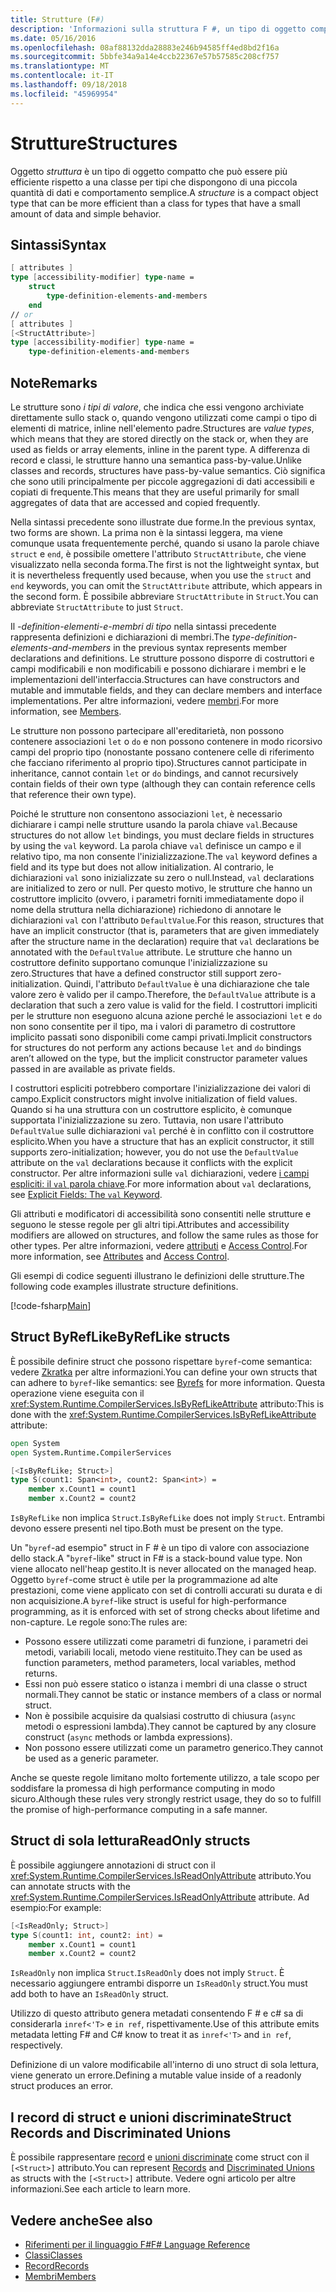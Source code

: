```yaml
---
title: Strutture (F#)
description: 'Informazioni sulla struttura F #, un tipo di oggetto compatto spesso più efficiente rispetto a una classe per i tipi con una piccola quantità di dati e comportamento semplice.'
ms.date: 05/16/2016
ms.openlocfilehash: 08af88132dda28883e246b94585ff4ed8bd2f16a
ms.sourcegitcommit: 5bbfe34a9a14e4ccb22367e57b57585c208cf757
ms.translationtype: MT
ms.contentlocale: it-IT
ms.lasthandoff: 09/18/2018
ms.locfileid: "45969954"
---
```

# <a name="structures"></a><span data-ttu-id="6cc09-103">Strutture</span><span class="sxs-lookup"><span data-stu-id="6cc09-103">Structures</span></span>

<span data-ttu-id="6cc09-104">Oggetto *struttura* è un tipo di oggetto compatto che può essere più efficiente rispetto a una classe per tipi che dispongono di una piccola quantità di dati e comportamento semplice.</span><span class="sxs-lookup"><span data-stu-id="6cc09-104">A *structure* is a compact object type that can be more efficient than a class for types that have a small amount of data and simple behavior.</span></span>

## <a name="syntax"></a><span data-ttu-id="6cc09-105">Sintassi</span><span class="sxs-lookup"><span data-stu-id="6cc09-105">Syntax</span></span>

```fsharp
[ attributes ]
type [accessibility-modifier] type-name =
    struct
        type-definition-elements-and-members
    end
// or
[ attributes ]
[<StructAttribute>]
type [accessibility-modifier] type-name =
    type-definition-elements-and-members
```

## <a name="remarks"></a><span data-ttu-id="6cc09-106">Note</span><span class="sxs-lookup"><span data-stu-id="6cc09-106">Remarks</span></span>

<span data-ttu-id="6cc09-107">Le strutture sono *i tipi di valore*, che indica che essi vengono archiviate direttamente sullo stack o, quando vengono utilizzati come campi o tipo di elementi di matrice, inline nell'elemento padre.</span><span class="sxs-lookup"><span data-stu-id="6cc09-107">Structures are *value types*, which means that they are stored directly on the stack or, when they are used as fields or array elements, inline in the parent type.</span></span> <span data-ttu-id="6cc09-108">A differenza di record e classi, le strutture hanno una semantica pass-by-value.</span><span class="sxs-lookup"><span data-stu-id="6cc09-108">Unlike classes and records, structures have pass-by-value semantics.</span></span> <span data-ttu-id="6cc09-109">Ciò significa che sono utili principalmente per piccole aggregazioni di dati accessibili e copiati di frequente.</span><span class="sxs-lookup"><span data-stu-id="6cc09-109">This means that they are useful primarily for small aggregates of data that are accessed and copied frequently.</span></span>

<span data-ttu-id="6cc09-110">Nella sintassi precedente sono illustrate due forme.</span><span class="sxs-lookup"><span data-stu-id="6cc09-110">In the previous syntax, two forms are shown.</span></span> <span data-ttu-id="6cc09-111">La prima non è la sintassi leggera, ma viene comunque usata frequentemente perché, quando si usano la parole chiave `struct` e `end`, è possibile omettere l'attributo `StructAttribute`, che viene visualizzato nella seconda forma.</span><span class="sxs-lookup"><span data-stu-id="6cc09-111">The first is not the lightweight syntax, but it is nevertheless frequently used because, when you use the `struct` and `end` keywords, you can omit the `StructAttribute` attribute, which appears in the second form.</span></span> <span data-ttu-id="6cc09-112">È possibile abbreviare `StructAttribute` in `Struct`.</span><span class="sxs-lookup"><span data-stu-id="6cc09-112">You can abbreviate `StructAttribute` to just `Struct`.</span></span>

<span data-ttu-id="6cc09-113">Il *-definition-elementi-e-membri di tipo* nella sintassi precedente rappresenta definizioni e dichiarazioni di membri.</span><span class="sxs-lookup"><span data-stu-id="6cc09-113">The *type-definition-elements-and-members* in the previous syntax represents member declarations and definitions.</span></span> <span data-ttu-id="6cc09-114">Le strutture possono disporre di costruttori e campi modificabili e non modificabili e possono dichiarare i membri e le implementazioni dell'interfaccia.</span><span class="sxs-lookup"><span data-stu-id="6cc09-114">Structures can have constructors and mutable and immutable fields, and they can declare members and interface implementations.</span></span> <span data-ttu-id="6cc09-115">Per altre informazioni, vedere [membri](members/index.md).</span><span class="sxs-lookup"><span data-stu-id="6cc09-115">For more information, see [Members](members/index.md).</span></span>

<span data-ttu-id="6cc09-116">Le strutture non possono partecipare all'ereditarietà, non possono contenere associazioni `let` o `do` e non possono contenere in modo ricorsivo campi del proprio tipo (nonostante possano contenere celle di riferimento che facciano riferimento al proprio tipo).</span><span class="sxs-lookup"><span data-stu-id="6cc09-116">Structures cannot participate in inheritance, cannot contain `let` or `do` bindings, and cannot recursively contain fields of their own type (although they can contain reference cells that reference their own type).</span></span>

<span data-ttu-id="6cc09-117">Poiché le strutture non consentono associazioni `let`, è necessario dichiarare i campi nelle strutture usando la parola chiave `val`.</span><span class="sxs-lookup"><span data-stu-id="6cc09-117">Because structures do not allow `let` bindings, you must declare fields in structures by using the `val` keyword.</span></span> <span data-ttu-id="6cc09-118">La parola chiave `val` definisce un campo e il relativo tipo, ma non consente l'inizializzazione.</span><span class="sxs-lookup"><span data-stu-id="6cc09-118">The `val` keyword defines a field and its type but does not allow initialization.</span></span> <span data-ttu-id="6cc09-119">Al contrario, le dichiarazioni `val` sono inizializzate su zero o null.</span><span class="sxs-lookup"><span data-stu-id="6cc09-119">Instead, `val` declarations are initialized to zero or null.</span></span> <span data-ttu-id="6cc09-120">Per questo motivo, le strutture che hanno un costruttore implicito (ovvero, i parametri forniti immediatamente dopo il nome della struttura nella dichiarazione) richiedono di annotare le dichiarazioni `val` con l'attributo `DefaultValue`.</span><span class="sxs-lookup"><span data-stu-id="6cc09-120">For this reason, structures that have an implicit constructor (that is, parameters that are given immediately after the structure name in the declaration) require that `val` declarations be annotated with the `DefaultValue` attribute.</span></span> <span data-ttu-id="6cc09-121">Le strutture che hanno un costruttore definito supportano comunque l'inizializzazione su zero.</span><span class="sxs-lookup"><span data-stu-id="6cc09-121">Structures that have a defined constructor still support zero-initialization.</span></span> <span data-ttu-id="6cc09-122">Quindi, l'attributo `DefaultValue` è una dichiarazione che tale valore zero è valido per il campo.</span><span class="sxs-lookup"><span data-stu-id="6cc09-122">Therefore, the `DefaultValue` attribute is a declaration that such a zero value is valid for the field.</span></span> <span data-ttu-id="6cc09-123">I costruttori impliciti per le strutture non eseguono alcuna azione perché le associazioni `let` e `do` non sono consentite per il tipo, ma i valori di parametro di costruttore implicito passati sono disponibili come campi privati.</span><span class="sxs-lookup"><span data-stu-id="6cc09-123">Implicit constructors for structures do not perform any actions because `let` and `do` bindings aren’t allowed on the type, but the implicit constructor parameter values passed in are available as private fields.</span></span>

<span data-ttu-id="6cc09-124">I costruttori espliciti potrebbero comportare l'inizializzazione dei valori di campo.</span><span class="sxs-lookup"><span data-stu-id="6cc09-124">Explicit constructors might involve initialization of field values.</span></span> <span data-ttu-id="6cc09-125">Quando si ha una struttura con un costruttore esplicito, è comunque supportata l'inizializzazione su zero. Tuttavia, non usare l'attributo `DefaultValue` sulle dichiarazioni `val` perché è in conflitto con il costruttore esplicito.</span><span class="sxs-lookup"><span data-stu-id="6cc09-125">When you have a structure that has an explicit constructor, it still supports zero-initialization; however, you do not use the `DefaultValue` attribute on the `val` declarations because it conflicts with the explicit constructor.</span></span> <span data-ttu-id="6cc09-126">Per altre informazioni sulle `val` dichiarazioni, vedere [i campi espliciti: il `val` parola chiave](members/explicit-fields-the-val-keyword.md).</span><span class="sxs-lookup"><span data-stu-id="6cc09-126">For more information about `val` declarations, see [Explicit Fields: The `val` Keyword](members/explicit-fields-the-val-keyword.md).</span></span>

<span data-ttu-id="6cc09-127">Gli attributi e modificatori di accessibilità sono consentiti nelle strutture e seguono le stesse regole per gli altri tipi.</span><span class="sxs-lookup"><span data-stu-id="6cc09-127">Attributes and accessibility modifiers are allowed on structures, and follow the same rules as those for other types.</span></span> <span data-ttu-id="6cc09-128">Per altre informazioni, vedere [attributi](attributes.md) e [Access Control](access-control.md).</span><span class="sxs-lookup"><span data-stu-id="6cc09-128">For more information, see [Attributes](attributes.md) and [Access Control](access-control.md).</span></span>

<span data-ttu-id="6cc09-129">Gli esempi di codice seguenti illustrano le definizioni delle strutture.</span><span class="sxs-lookup"><span data-stu-id="6cc09-129">The following code examples illustrate structure definitions.</span></span>

[!code-fsharp[Main](../../../samples/snippets/fsharp/lang-ref-1/snippet2501.fs)]

## <a name="byreflike-structs"></a><span data-ttu-id="6cc09-130">Struct ByRefLike</span><span class="sxs-lookup"><span data-stu-id="6cc09-130">ByRefLike structs</span></span>

<span data-ttu-id="6cc09-131">È possibile definire struct che possono rispettare `byref`-come semantica: vedere [Zkratka](byrefs.md) per altre informazioni.</span><span class="sxs-lookup"><span data-stu-id="6cc09-131">You can define your own structs that can adhere to `byref`-like semantics: see [Byrefs](byrefs.md) for more information.</span></span> <span data-ttu-id="6cc09-132">Questa operazione viene eseguita con il <xref:System.Runtime.CompilerServices.IsByRefLikeAttribute> attributo:</span><span class="sxs-lookup"><span data-stu-id="6cc09-132">This is done with the <xref:System.Runtime.CompilerServices.IsByRefLikeAttribute> attribute:</span></span>

```fsharp
open System
open System.Runtime.CompilerServices

[<IsByRefLike; Struct>]
type S(count1: Span<int>, count2: Span<int>) =
    member x.Count1 = count1
    member x.Count2 = count2
```

<span data-ttu-id="6cc09-133">`IsByRefLike` non implica `Struct`.</span><span class="sxs-lookup"><span data-stu-id="6cc09-133">`IsByRefLike` does not imply `Struct`.</span></span> <span data-ttu-id="6cc09-134">Entrambi devono essere presenti nel tipo.</span><span class="sxs-lookup"><span data-stu-id="6cc09-134">Both must be present on the type.</span></span>

<span data-ttu-id="6cc09-135">Un "`byref`-ad esempio" struct in F # è un tipo di valore con associazione dello stack.</span><span class="sxs-lookup"><span data-stu-id="6cc09-135">A "`byref`-like" struct in F# is a stack-bound value type.</span></span> <span data-ttu-id="6cc09-136">Non viene allocato nell'heap gestito.</span><span class="sxs-lookup"><span data-stu-id="6cc09-136">It is never allocated on the managed heap.</span></span> <span data-ttu-id="6cc09-137">Oggetto `byref`-come struct è utile per la programmazione ad alte prestazioni, come viene applicato con set di controlli accurati su durata e di non acquisizione.</span><span class="sxs-lookup"><span data-stu-id="6cc09-137">A `byref`-like struct is useful for high-performance programming, as it is enforced with set of strong checks about lifetime and non-capture.</span></span> <span data-ttu-id="6cc09-138">Le regole sono:</span><span class="sxs-lookup"><span data-stu-id="6cc09-138">The rules are:</span></span>

* <span data-ttu-id="6cc09-139">Possono essere utilizzati come parametri di funzione, i parametri dei metodi, variabili locali, metodo viene restituito.</span><span class="sxs-lookup"><span data-stu-id="6cc09-139">They can be used as function parameters, method parameters, local variables, method returns.</span></span>
* <span data-ttu-id="6cc09-140">Essi non può essere statico o istanza i membri di una classe o struct normali.</span><span class="sxs-lookup"><span data-stu-id="6cc09-140">They cannot be static or instance members of a class or normal struct.</span></span>
* <span data-ttu-id="6cc09-141">Non è possibile acquisire da qualsiasi costrutto di chiusura (`async` metodi o espressioni lambda).</span><span class="sxs-lookup"><span data-stu-id="6cc09-141">They cannot be captured by any closure construct (`async` methods or lambda expressions).</span></span>
* <span data-ttu-id="6cc09-142">Non possono essere utilizzati come un parametro generico.</span><span class="sxs-lookup"><span data-stu-id="6cc09-142">They cannot be used as a generic parameter.</span></span>

<span data-ttu-id="6cc09-143">Anche se queste regole limitano molto fortemente utilizzo, a tale scopo per soddisfare la promessa di high performance computing in modo sicuro.</span><span class="sxs-lookup"><span data-stu-id="6cc09-143">Although these rules very strongly restrict usage, they do so to fulfill the promise of high-performance computing in a safe manner.</span></span>

## <a name="readonly-structs"></a><span data-ttu-id="6cc09-144">Struct di sola lettura</span><span class="sxs-lookup"><span data-stu-id="6cc09-144">ReadOnly structs</span></span>

<span data-ttu-id="6cc09-145">È possibile aggiungere annotazioni di struct con il <xref:System.Runtime.CompilerServices.IsReadOnlyAttribute> attributo.</span><span class="sxs-lookup"><span data-stu-id="6cc09-145">You can annotate structs with the <xref:System.Runtime.CompilerServices.IsReadOnlyAttribute> attribute.</span></span> <span data-ttu-id="6cc09-146">Ad esempio:</span><span class="sxs-lookup"><span data-stu-id="6cc09-146">For example:</span></span>

```fsharp
[<IsReadOnly; Struct>]
type S(count1: int, count2: int) =
    member x.Count1 = count1
    member x.Count2 = count2
```

<span data-ttu-id="6cc09-147">`IsReadOnly` non implica `Struct`.</span><span class="sxs-lookup"><span data-stu-id="6cc09-147">`IsReadOnly` does not imply `Struct`.</span></span> <span data-ttu-id="6cc09-148">È necessario aggiungere entrambi disporre un `IsReadOnly` struct.</span><span class="sxs-lookup"><span data-stu-id="6cc09-148">You must add both to have an `IsReadOnly` struct.</span></span>

<span data-ttu-id="6cc09-149">Utilizzo di questo attributo genera metadati consentendo F # e c# sa di considerarla `inref<'T>` e `in ref`, rispettivamente.</span><span class="sxs-lookup"><span data-stu-id="6cc09-149">Use of this attribute emits metadata letting F# and C# know to treat it as `inref<'T>` and `in ref`, respectively.</span></span>

<span data-ttu-id="6cc09-150">Definizione di un valore modificabile all'interno di uno struct di sola lettura, viene generato un errore.</span><span class="sxs-lookup"><span data-stu-id="6cc09-150">Defining a mutable value inside of a readonly struct produces an error.</span></span>

## <a name="struct-records-and-discriminated-unions"></a><span data-ttu-id="6cc09-151">I record di struct e unioni discriminate</span><span class="sxs-lookup"><span data-stu-id="6cc09-151">Struct Records and Discriminated Unions</span></span>

<span data-ttu-id="6cc09-152">È possibile rappresentare [record](records.md) e [unioni discriminate](discriminated-unions.md) come struct con il `[<Struct>]` attributo.</span><span class="sxs-lookup"><span data-stu-id="6cc09-152">You can represent [Records](records.md) and [Discriminated Unions](discriminated-unions.md) as structs with the `[<Struct>]` attribute.</span></span>  <span data-ttu-id="6cc09-153">Vedere ogni articolo per altre informazioni.</span><span class="sxs-lookup"><span data-stu-id="6cc09-153">See each article to learn more.</span></span>

## <a name="see-also"></a><span data-ttu-id="6cc09-154">Vedere anche</span><span class="sxs-lookup"><span data-stu-id="6cc09-154">See also</span></span>

- [<span data-ttu-id="6cc09-155">Riferimenti per il linguaggio F#</span><span class="sxs-lookup"><span data-stu-id="6cc09-155">F# Language Reference</span></span>](index.md)
- [<span data-ttu-id="6cc09-156">Classi</span><span class="sxs-lookup"><span data-stu-id="6cc09-156">Classes</span></span>](classes.md)
- [<span data-ttu-id="6cc09-157">Record</span><span class="sxs-lookup"><span data-stu-id="6cc09-157">Records</span></span>](records.md)
- [<span data-ttu-id="6cc09-158">Membri</span><span class="sxs-lookup"><span data-stu-id="6cc09-158">Members</span></span>](members/index.md)
